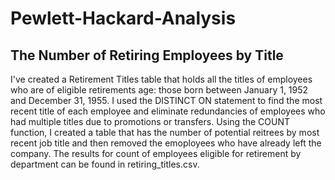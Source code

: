 # Pewlett-Hackard-Analysis

## The Number of Retiring Employees by Title
I've created a Retirement Titles table that holds all the titles of employees who are of eligible retirements age: those born between January 1, 1952 and December 31, 1955. I used the DISTINCT ON statement to find the most recent title of each employee and eliminate redundancies of employees who had multiple titles due to promotions or transfers. Using the COUNT function, I created a table that has the number of potential reitrees by most recent job title and then removed the emoployees who have already left the company. The results for count of employees eligible for retirement by department can be found in retiring_titles.csv.